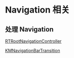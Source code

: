 # Navigation 相关



## 处理 Navigation
[RTRootNavigationController](https://github.com/rickytan/RTRootNavigationController)

[KMNavigationBarTransition](https://github.com/MoZhouqi/KMNavigationBarTransition/)